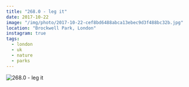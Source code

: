 ```yaml
---
title: "268.0 - leg it"
date: 2017-10-22
image: "/img/photo/2017-10-22-cef8bd6488abca13ebec9d3f488bc32b.jpg"
location: "Brockwell Park, London"
instagram: true
tags:
  - london
  - uk
  - nature
  - parks
---
```


![268.0 - leg it](/img/photo/2017-10-22-cef8bd6488abca13ebec9d3f488bc32b.jpg)
